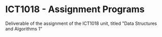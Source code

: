 # ICT1018 - Assignment Programs
Deliverable of the assignment of the ICT1018 unit, titled "Data Structures and Algorithms 1"

